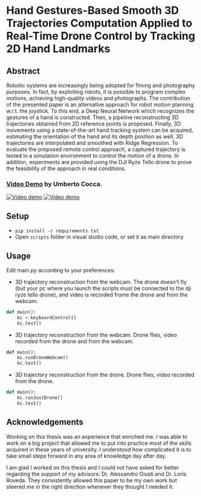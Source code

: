 # Hand Gestures-Based Smooth 3D Trajectories Computation Applied to Real-Time Drone Control by Tracking 2D Hand Landmarks

## Abstract
Robotic systems are increasingly being adopted for flming and photography purposes. In fact, by exploiting robots, it is possible to program complex motions, achieving high-quality videos and photographs. The contribution of the presented paper is an alternative approach for robot motion planning w.r.t. the joystick. To this end, a Deep Neural Network which recognizes the gestures of a hand is constructed. Then, a pipeline reconstructing 3D trajectories obtained from 2D reference points is proposed. Finally, 3D movements using a
state-of-the-art hand tracking system can be acquired, estimating the orientation of the hand and its depth position as well. 3D trajectories are interpolated and smoothed with Ridge
Regression. To evaluate the proposed remote control approach, a captured trajectory is tested in a simulation environment to control the motion of a drone. In addition, experiments are
provided using the DJI Ryze Tello drone to prove the feasibility of the approach in real conditions.

### [Video Demo](https://www.youtube.com/watch?v=OOT3UIXZztE) by Umberto Cocca.
[![Video demo](assets/demo1.gif)](https://youtu.be/YH4Ef1KsU24)
[![Video demo](assets/demo2.gif)](https://youtu.be/YH4Ef1KsU24)

## Setup
* `pip install -r requirements.txt`
* Open `scripts` folder in visual studio code, or set it as main directory

## Usage
Edit main.py according to your preferences:

- 3D trajectory reconstruction from the webcam. The drone doesn't fly (but your pc where you launch the scripts must be connected to the dji ryze tello drone), and video is recorded frome the drone and from the webcam.
```python
def main():
    kc = keyboardControl()
    kc.test()
```

- 3D trajectory reconstruction from the webcam. Drone flies, video recorded from the drone and from the webcam.
```python
def main():
    kc.runDroneWebcam()
    kc.test()
```

- 3D trajectory reconstruction from the drone. Drone flies, video recorded from the drone.
```python
def main():
    kc.runJustDrone()
    kc.test()
```

## Acknowledgements
Working on this thesis was an experience that enriched me. I was able to work on a big
project that allowed me to put into practice most of the skills acquired in these years of
university. I understood how complicated it is to take small steps forward in any area
of knowledge day after day.

I am glad I worked on this thesis and I could not have asked for better regarding the
support of my advisors: Dr. Alessandro Giusti and Dr. Loris Roveda. They consistently allowed this paper to be my own work but steered me in the right direction whenever they thought I needed it.